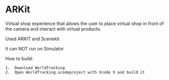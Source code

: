 # ARKit
Virtual shop experience that allows the user to place virtual shop in front of the camera and interact with virtual products. 

Used ARKIT and Scenekit

It can NOT run on Simulator

How to build:

	1.	Download WorldTracking
	2.	Open WorldTracking.xcodeproject with Xcode 9 and build it

